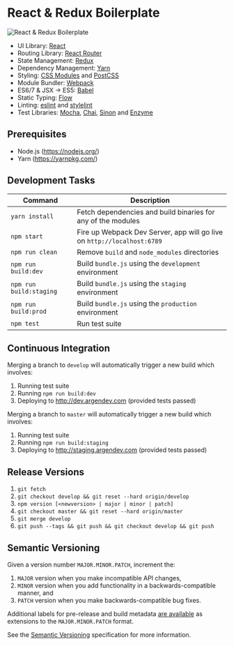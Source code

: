 # React & Redux Boilerplate

![React & Redux Boilerplate](http://i.imgur.com/kHbBovB.png)

* UI Library: [React](https://facebook.github.io/react/)
* Routing Library: [React Router](https://github.com/reactjs/react-router)
* State Management: [Redux](http://redux.js.org/)
* Dependency Management: [Yarn](https://yarnpkg.com/)
* Styling: [CSS Modules](https://github.com/css-modules/css-modules) and [PostCSS](http://postcss.org/)
* Module Bundler: [Webpack](https://webpack.github.io/)
* ES6/7 & JSX -> ES5: [Babel](https://babeljs.io/)
* Static Typing: [Flow](https://flowtype.org/)
* Linting: [eslint](http://eslint.org/) and [stylelint](http://stylelint.io/)
* Test Libraries: [Mocha](https://mochajs.org/), [Chai](http://chaijs.com/), [Sinon](http://sinonjs.org/) and [Enzyme](https://github.com/airbnb/enzyme)

## Prerequisites

* Node.js (https://nodejs.org/)
* Yarn (https://yarnpkg.com/)

## Development Tasks

| Command | Description |
|---------|-------------|
| `yarn install` | Fetch dependencies and build binaries for any of the modules |
| `npm start` | Fire up Webpack Dev Server, app will go live on `http://localhost:6789` |
| `npm run clean` | Remove `build` and `node_modules` directories |
| `npm run build:dev` | Build `bundle.js` using the `development` environment |
| `npm run build:staging` | Build `bundle.js` using the `staging` environment |
| `npm run build:prod` | Build `bundle.js` using the `production` environment |
| `npm test` | Run test suite |

## Continuous Integration

Merging a branch to `develop` will automatically trigger a new build which involves:

1. Running test suite
2. Running `npm run build:dev`
3. Deploying to http://dev.argendev.com (provided tests passed)

Merging a branch to `master` will automatically trigger a new build which involves:

1. Running test suite
2. Running `npm run build:staging`
3. Deploying to http://staging.argendev.com (provided tests passed)

## Release Versions

1. `git fetch`
2. `git checkout develop && git reset --hard origin/develop`
3. `npm version [<newversion> | major | minor | patch]`
4. `git checkout master && git reset --hard origin/master`
5. `git merge develop`
6. `git push --tags && git push && git checkout develop && git push`

## Semantic Versioning

Given a version number `MAJOR.MINOR.PATCH`, increment the:

1. `MAJOR` version when you make incompatible API changes,
2. `MINOR` version when you add functionality in a backwards-compatible manner, and
3. `PATCH` version when you make backwards-compatible bug fixes.

Additional labels for pre-release and build metadata [are available](https://docs.npmjs.com/cli/version) as extensions to the `MAJOR.MINOR.PATCH` format.

See the [Semantic Versioning](http://semver.org/) specification for more information.

